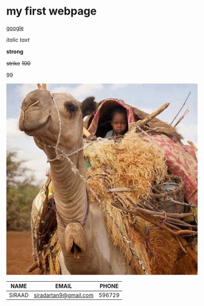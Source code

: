 # my first webpage
[google](https://www.google.com/)


_italic taxt_

**strong**

~~strike~~
~~100~~

99

![waaw](img/geel.jpg)

|NAME|EMAIL|PHONE|
|----|-----|-----|
SIRAAD|siradartan9@gmail.com|596729
